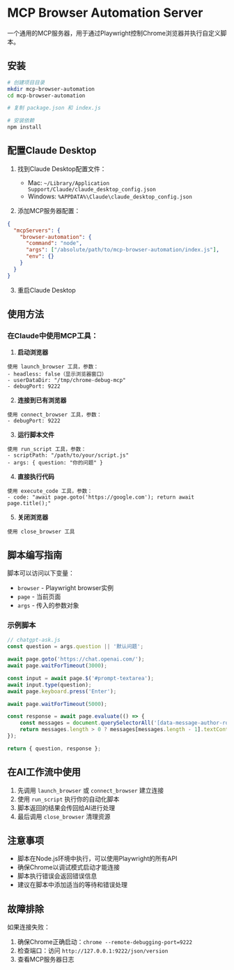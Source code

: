 # MCP Browser Automation Server

一个通用的MCP服务器，用于通过Playwright控制Chrome浏览器并执行自定义脚本。

## 安装

```bash
# 创建项目目录
mkdir mcp-browser-automation
cd mcp-browser-automation

# 复制 package.json 和 index.js

# 安装依赖
npm install
```

## 配置Claude Desktop

1. 找到Claude Desktop配置文件：
   - Mac: `~/Library/Application Support/Claude/claude_desktop_config.json`
   - Windows: `%APPDATA%\Claude\claude_desktop_config.json`

2. 添加MCP服务器配置：

```json
{
  "mcpServers": {
    "browser-automation": {
      "command": "node",
      "args": ["/absolute/path/to/mcp-browser-automation/index.js"],
      "env": {}
    }
  }
}
```

3. 重启Claude Desktop

## 使用方法

### 在Claude中使用MCP工具：

1. **启动浏览器**
```
使用 launch_browser 工具，参数：
- headless: false（显示浏览器窗口）
- userDataDir: "/tmp/chrome-debug-mcp"
- debugPort: 9222
```

2. **连接到已有浏览器**
```
使用 connect_browser 工具，参数：
- debugPort: 9222
```

3. **运行脚本文件**
```
使用 run_script 工具，参数：
- scriptPath: "/path/to/your/script.js"
- args: { question: "你的问题" }
```

4. **直接执行代码**
```
使用 execute_code 工具，参数：
- code: "await page.goto('https://google.com'); return await page.title();"
```

5. **关闭浏览器**
```
使用 close_browser 工具
```

## 脚本编写指南

脚本可以访问以下变量：
- `browser` - Playwright browser实例
- `page` - 当前页面
- `args` - 传入的参数对象

### 示例脚本

```javascript
// chatgpt-ask.js
const question = args.question || '默认问题';

await page.goto('https://chat.openai.com/');
await page.waitForTimeout(3000);

const input = await page.$('#prompt-textarea');
await input.type(question);
await page.keyboard.press('Enter');

await page.waitForTimeout(5000);

const response = await page.evaluate(() => {
    const messages = document.querySelectorAll('[data-message-author-role="assistant"]');
    return messages.length > 0 ? messages[messages.length - 1].textContent : '无回复';
});

return { question, response };
```

## 在AI工作流中使用

1. 先调用 `launch_browser` 或 `connect_browser` 建立连接
2. 使用 `run_script` 执行你的自动化脚本
3. 脚本返回的结果会传回给AI进行处理
4. 最后调用 `close_browser` 清理资源

## 注意事项

- 脚本在Node.js环境中执行，可以使用Playwright的所有API
- 确保Chrome以调试模式启动才能连接
- 脚本执行错误会返回错误信息
- 建议在脚本中添加适当的等待和错误处理

## 故障排除

如果连接失败：
1. 确保Chrome正确启动：`chrome --remote-debugging-port=9222`
2. 检查端口：访问 `http://127.0.0.1:9222/json/version`
3. 查看MCP服务器日志


